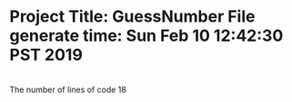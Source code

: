 # Project Title: GuessNumber  File generate time: Sun Feb 10 12:42:30 PST 2019
<br>The number of lines of code       18
